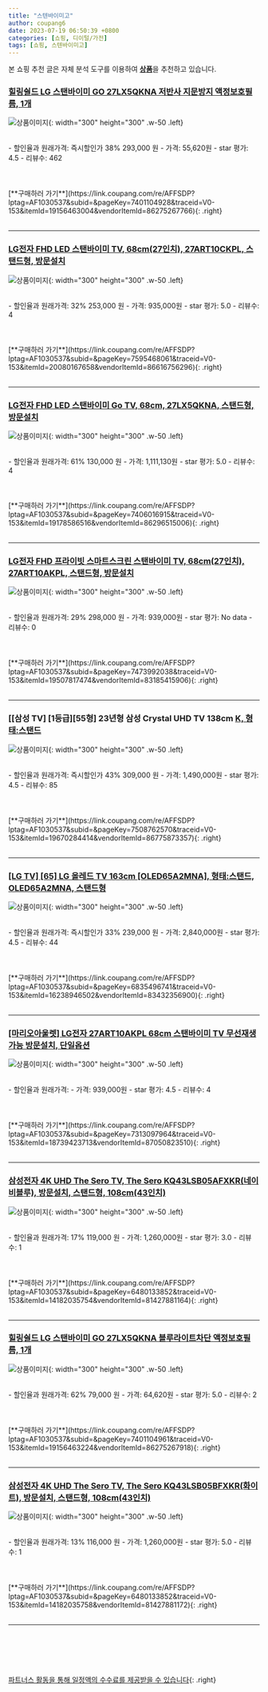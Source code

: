 ```yaml
---
title: "스텐바이미고"
author: coupang6
date: 2023-07-19 06:50:39 +0800
categories: [쇼핑, 디이털/가전]
tags: [쇼핑, 스텐바이미고]
---
```


본 쇼핑 추천 글은 자체 분석 도구를 이용하여 [**상품**](https://link.coupang.com/a/bao1ui)을 추천하고 있습니다.

### [힐링쉴드 LG 스탠바이미 GO 27LX5QKNA 저반사 지문방지 액정보호필름, 1개](https://link.coupang.com/re/AFFSDP?lptag=AF1030537&subid=&pageKey=7401104928&traceid=V0-153&itemId=19156463004&vendorItemId=86275267766)

![상품이미지](https://thumbnail6.coupangcdn.com/thumbnails/remote/230x230ex/image/vendor_inventory/6781/949994d8eb1129344811341add79e8d9958847a4bc0d3d9a31e7b021f477.jpg){: width="300" height="300" .w-50 .left}


<br>
- 할인율과 원래가격: 즉시할인가 38%  293,000   원
- 가격: 55,620원
- star 평가: 4.5
- 리뷰수: 462
<br>
<br>
<br>
<br>
[**구매하러 가기**](https://link.coupang.com/re/AFFSDP?lptag=AF1030537&subid=&pageKey=7401104928&traceid=V0-153&itemId=19156463004&vendorItemId=86275267766){: .right}
<br>
<br>

---

### [LG전자 FHD LED 스탠바이미 TV, 68cm(27인치), 27ART10CKPL, 스탠드형, 방문설치](https://link.coupang.com/re/AFFSDP?lptag=AF1030537&subid=&pageKey=7595468061&traceid=V0-153&itemId=20080167658&vendorItemId=86616756296)

![상품이미지](https://thumbnail7.coupangcdn.com/thumbnails/remote/230x230ex/image/retail/images/1157099712682444-0a678ede-6423-4227-be47-8995194f2273.jpg){: width="300" height="300" .w-50 .left}


<br>
- 할인율과 원래가격: 32%  253,000   원
- 가격: 935,000원
- star 평가: 5.0
- 리뷰수: 4
<br>
<br>
<br>
<br>
[**구매하러 가기**](https://link.coupang.com/re/AFFSDP?lptag=AF1030537&subid=&pageKey=7595468061&traceid=V0-153&itemId=20080167658&vendorItemId=86616756296){: .right}
<br>
<br>

---

### [LG전자 FHD LED 스탠바이미 Go TV, 68cm, 27LX5QKNA, 스탠드형, 방문설치](https://link.coupang.com/re/AFFSDP?lptag=AF1030537&subid=&pageKey=7406016915&traceid=V0-153&itemId=19178586516&vendorItemId=86296515006)

![상품이미지](https://thumbnail10.coupangcdn.com/thumbnails/remote/230x230ex/image/rs_quotation_api/knqamy7l/5896034c03984ac2b915cd54ccb4966a.jpg){: width="300" height="300" .w-50 .left}


<br>
- 할인율과 원래가격: 61%  130,000   원
- 가격: 1,111,130원
- star 평가: 5.0
- 리뷰수: 4
<br>
<br>
<br>
<br>
[**구매하러 가기**](https://link.coupang.com/re/AFFSDP?lptag=AF1030537&subid=&pageKey=7406016915&traceid=V0-153&itemId=19178586516&vendorItemId=86296515006){: .right}
<br>
<br>

---

### [LG전자 FHD 프라이빗 스마트스크린 스탠바이미 TV, 68cm(27인치), 27ART10AKPL, 스탠드형, 방문설치](https://link.coupang.com/re/AFFSDP?lptag=AF1030537&subid=&pageKey=7473992038&traceid=V0-153&itemId=19507817474&vendorItemId=83185415906)

![상품이미지](https://thumbnail8.coupangcdn.com/thumbnails/remote/230x230ex/image/vendor_inventory/8094/43fc4904266e40cc42d24a334259a3f4ba1c660b919a070fd47cbf33a1d0.jpg){: width="300" height="300" .w-50 .left}


<br>
- 할인율과 원래가격: 29%  298,000   원
- 가격: 939,000원
- star 평가: No data
- 리뷰수: 0
<br>
<br>
<br>
<br>
[**구매하러 가기**](https://link.coupang.com/re/AFFSDP?lptag=AF1030537&subid=&pageKey=7473992038&traceid=V0-153&itemId=19507817474&vendorItemId=83185415906){: .right}
<br>
<br>

---

### [[삼성 TV] [1등급][55형] 23년형 삼성 Crystal UHD TV 138cm [K, 형태:스탠드](https://link.coupang.com/re/AFFSDP?lptag=AF1030537&subid=&pageKey=7508762570&traceid=V0-153&itemId=19670284414&vendorItemId=86775873357)

![상품이미지](https://thumbnail7.coupangcdn.com/thumbnails/remote/230x230ex/image/vendor_inventory/37ff/9fed79e4a2395999621213210711f477bce414ab8fa0b107cb14beb9a60b.jpg){: width="300" height="300" .w-50 .left}


<br>
- 할인율과 원래가격: 즉시할인가 43%  309,000   원
- 가격: 1,490,000원
- star 평가: 4.5
- 리뷰수: 85
<br>
<br>
<br>
<br>
[**구매하러 가기**](https://link.coupang.com/re/AFFSDP?lptag=AF1030537&subid=&pageKey=7508762570&traceid=V0-153&itemId=19670284414&vendorItemId=86775873357){: .right}
<br>
<br>

---

### [[LG TV] [65] LG 올레드 TV 163cm [OLED65A2MNA], 형태:스탠드, OLED65A2MNA, 스탠드형](https://link.coupang.com/re/AFFSDP?lptag=AF1030537&subid=&pageKey=6835496741&traceid=V0-153&itemId=16238946502&vendorItemId=83432356900)

![상품이미지](https://thumbnail8.coupangcdn.com/thumbnails/remote/230x230ex/image/vendor_inventory/c89a/cf26072ad49c570bd79e83a3e9b0ce175e782b428e92110b139290633ff9.jpg){: width="300" height="300" .w-50 .left}


<br>
- 할인율과 원래가격: 즉시할인가 33%  239,000   원
- 가격: 2,840,000원
- star 평가: 4.5
- 리뷰수: 44
<br>
<br>
<br>
<br>
[**구매하러 가기**](https://link.coupang.com/re/AFFSDP?lptag=AF1030537&subid=&pageKey=6835496741&traceid=V0-153&itemId=16238946502&vendorItemId=83432356900){: .right}
<br>
<br>

---

### [[마리오아울렛] LG전자 27ART10AKPL 68cm 스탠바이미 TV 무선재생가능 방문설치, 단일옵션](https://link.coupang.com/re/AFFSDP?lptag=AF1030537&subid=&pageKey=7313097964&traceid=V0-153&itemId=18739423713&vendorItemId=87050823510)

![상품이미지](https://thumbnail8.coupangcdn.com/thumbnails/remote/230x230ex/image/vendor_inventory/8094/43fc4904266e40cc42d24a334259a3f4ba1c660b919a070fd47cbf33a1d0.jpg){: width="300" height="300" .w-50 .left}


<br>
- 할인율과 원래가격: 
- 가격: 939,000원
- star 평가: 4.5
- 리뷰수: 4
<br>
<br>
<br>
<br>
[**구매하러 가기**](https://link.coupang.com/re/AFFSDP?lptag=AF1030537&subid=&pageKey=7313097964&traceid=V0-153&itemId=18739423713&vendorItemId=87050823510){: .right}
<br>
<br>

---

### [삼성전자 4K UHD The Sero TV, The Sero KQ43LSB05AFXKR(네이비블루), 방문설치, 스탠드형, 108cm(43인치)](https://link.coupang.com/re/AFFSDP?lptag=AF1030537&subid=&pageKey=6480133852&traceid=V0-153&itemId=14182035754&vendorItemId=81427881164)

![상품이미지](https://thumbnail6.coupangcdn.com/thumbnails/remote/230x230ex/image/rs_quotation_api/90cxupjn/c18bc99e946e4f0ab77c3f5b251694f4.jpg){: width="300" height="300" .w-50 .left}


<br>
- 할인율과 원래가격: 17%  119,000   원
- 가격: 1,260,000원
- star 평가: 3.0
- 리뷰수: 1
<br>
<br>
<br>
<br>
[**구매하러 가기**](https://link.coupang.com/re/AFFSDP?lptag=AF1030537&subid=&pageKey=6480133852&traceid=V0-153&itemId=14182035754&vendorItemId=81427881164){: .right}
<br>
<br>

---

### [힐링쉴드 LG 스탠바이미 GO 27LX5QKNA 블루라이트차단 액정보호필름, 1개](https://link.coupang.com/re/AFFSDP?lptag=AF1030537&subid=&pageKey=7401104961&traceid=V0-153&itemId=19156463224&vendorItemId=86275267918)

![상품이미지](https://thumbnail9.coupangcdn.com/thumbnails/remote/230x230ex/image/vendor_inventory/52da/e46e22dbd9add0bda4ff0e451a9f7f771413418aabd3a2129510a2c2a0c2.jpg){: width="300" height="300" .w-50 .left}


<br>
- 할인율과 원래가격: 62%  79,000   원
- 가격: 64,620원
- star 평가: 5.0
- 리뷰수: 2
<br>
<br>
<br>
<br>
[**구매하러 가기**](https://link.coupang.com/re/AFFSDP?lptag=AF1030537&subid=&pageKey=7401104961&traceid=V0-153&itemId=19156463224&vendorItemId=86275267918){: .right}
<br>
<br>

---

### [삼성전자 4K UHD The Sero TV, The Sero KQ43LSB05BFXKR(화이트), 방문설치, 스탠드형, 108cm(43인치)](https://link.coupang.com/re/AFFSDP?lptag=AF1030537&subid=&pageKey=6480133852&traceid=V0-153&itemId=14182035758&vendorItemId=81427881172)

![상품이미지](https://thumbnail9.coupangcdn.com/thumbnails/remote/230x230ex/image/rs_quotation_api/a0bgqsyj/e91667c75e3f4b73a432c2bdd9a6a88f.jpg){: width="300" height="300" .w-50 .left}


<br>
- 할인율과 원래가격: 13%  116,000   원
- 가격: 1,260,000원
- star 평가: 5.0
- 리뷰수: 1
<br>
<br>
<br>
<br>
[**구매하러 가기**](https://link.coupang.com/re/AFFSDP?lptag=AF1030537&subid=&pageKey=6480133852&traceid=V0-153&itemId=14182035758&vendorItemId=81427881172){: .right}
<br>
<br>

---
<br><br><br><br><br> [파트너스 활동을 통해 일정액의 수수료를 제공받을 수 있습니다](https://link.coupang.com/a/bao1ui){: .right}